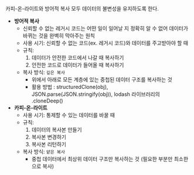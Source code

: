 카피-온-라이트와 방어적 복사 모두 데이터의 불변성을 유지하도록 한다. 

- **방어적 복사**
    - 신뢰할 수 없는 레거시 코드는 어떤 일이 일어날 지 정확히 알 수 없어 데이터가 바뀌는 것을 완벽히 막아주는 원칙
    - 사용 시기: 신뢰할 수 없는 코드(ex. 레거시 코드)와 데이터를 주고받아야 할 때
    - 규칙:
        1. 데이터가 안전한 코드에서 나갈 때 복사하기
        2. 안전한 코드로 데이터가 들어올 때 복사하기
    - 복사 방식: `깊은 복사`
        - 위에서 아래로 모든 계층에 있는 중첩된 데이터 구조를 복사하는 것
        - 활용 방법 : structuredClone(obj), JSON.parse(JSON.stringify(obj)), lodash 라이브러리의 .cloneDeep()
- **카피-온-라이트**
    - 사용 시기: 통제할 수 있는 데이터를 바꿀 때
    - 규칙:
        1. 데이터의 복사본 만들기
        2. 복사본 변경하기
        3. 복사본 리턴하기
    - 복사 방식: `얕은 복사`
        - 중첩 데이터에서 최상위 데이터 구조만 복사하는 것 (필요한 부분만 최소한으로 복사)